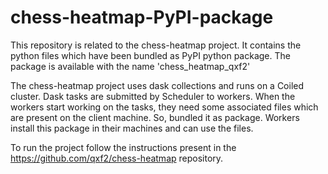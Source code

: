 # chess-heatmap-PyPI-package
This repository is related to the chess-heatmap project. It contains the python files which have been bundled as PyPI python package. The package is available with the name 'chess_heatmap_qxf2'

The chess-heatmap project uses dask collections and runs on a Coiled cluster. Dask tasks are submitted by Scheduler to workers. When the workers start working on the tasks, they need some associated files which are present on the client machine. So, bundled it as package. Workers install this package in their machines and can use the files. 

To run the project follow the instructions present in the https://github.com/qxf2/chess-heatmap repository.
